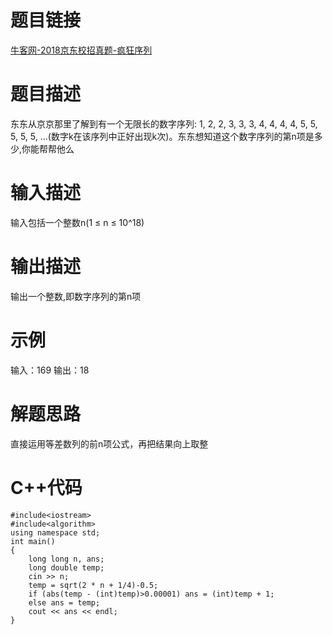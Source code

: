 # 题目链接

[牛客网-2018京东校招真题-疯狂序列](https://www.nowcoder.com/practice/dd8f34e9b83e412bab0b45a845889d34?tpId=90&tqId=30838&tPage=4&rp=4&ru=/ta/2018test&qru=/ta/2018test/question-ranking)

# 题目描述
东东从京京那里了解到有一个无限长的数字序列: 1, 2, 2, 3, 3, 3, 4, 4, 4, 4, 5, 5, 5, 5, 5, ...(数字k在该序列中正好出现k次)。东东想知道这个数字序列的第n项是多少,你能帮帮他么
# 输入描述
输入包括一个整数n(1 ≤ n ≤ 10^18)
# 输出描述
输出一个整数,即数字序列的第n项
# 示例
输入：169
输出：18
# 解题思路
直接运用等差数列的前n项公式，再把结果向上取整
# C++代码
```
#include<iostream>
#include<algorithm>
using namespace std;
int main()
{
	long long n, ans;
	long double temp;
	cin >> n;
	temp = sqrt(2 * n + 1/4)-0.5;
	if (abs(temp - (int)temp)>0.00001) ans = (int)temp + 1;
	else ans = temp;
	cout << ans << endl;
}
```
